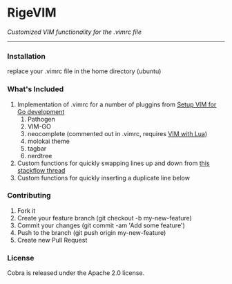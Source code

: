 # RigeVIM

_Customized VIM functionality for the .vimrc file_

---

### Installation

replace your .vimrc file in the home directory (ubuntu)

### What's Included

1. Implementation of .vimrc for a number of pluggins from [Setup VIM for Go development][1]
    1. Pathogen
    2. VIM-GO
    3. neocomplete (commented out in .vimrc, requires [VIM with Lua][2])
    4. molokai theme
    5. tagbar
    6. nerdtree
2. Custom functions for quickly swapping lines up and down from [this stackflow thread][3]
3. Custom functions for quickly inserting a duplicate line below

[1]: https://unknwon.io/setup-vim-for-go-development/
[2]: https://gist.github.com/jdewit/9818870
[3]: http://stackoverflow.com/questions/741814/move-entire-line-up-and-down-in-vim
 
### Contributing

1. Fork it
2. Create your feature branch (git checkout -b my-new-feature)
3. Commit your changes (git commit -am 'Add some feature')
4. Push to the branch (git push origin my-new-feature)
5. Create new Pull Request

### License

Cobra is released under the Apache 2.0 license.
